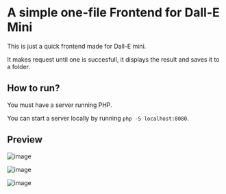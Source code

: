 # A simple one-file Frontend for Dall-E Mini

This is just a quick frontend made for Dall-E mini.

It makes request until one is succesfull, it displays the result and saves it to a folder.

## How to run?

You must have a server running PHP. 

You can start a server locally by running `php -S localhost:8080`.

## Preview

![image](https://user-images.githubusercontent.com/46875694/173961751-71d29075-338c-4865-a09a-37153cbcc757.png)

![image](https://user-images.githubusercontent.com/46875694/173961908-24d351af-2c4b-46a1-9c60-77f3afcf3e0e.png)

![image](https://user-images.githubusercontent.com/46875694/173961821-f9e24e83-366f-476a-9984-904b706e0712.png)
